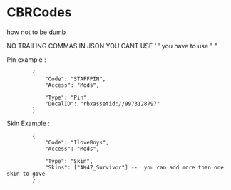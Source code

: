 # CBRCodes

how not to be dumb

NO TRAILING COMMAS IN JSON
YOU CANT USE ' ' you have to  use " " 

Pin example :
```
		{
			"Code": "STAFFPIN", 
			"Access": "Mods",

			"Type": "Pin",
			"DecalID": "rbxassetid://9973128797"
		}

```
Skin Example : 
```
		{
			"Code": "IloveBoys", 
			"Access": "Mods",

			"Type": "Skin",
			"Skins": ["AK47_Survivor"] --  you can add more than one skin to give
		}
```
